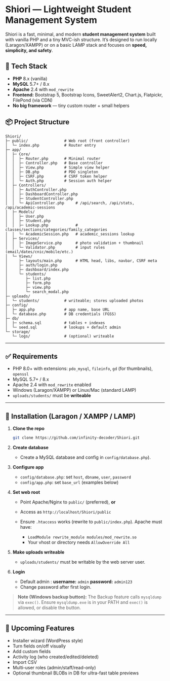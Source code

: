 
# Shiori — Lightweight Student Management System

Shiori is a fast, minimal, and modern **student management system** built with vanilla PHP and a tiny MVC-ish structure. It’s designed to run locally (Laragon/XAMPP) or on a basic LAMP stack and focuses on **speed, simplicity, and safety**.


## 🧱 Tech Stack

* **PHP** 8.x (vanilla)
* **MySQL** 5.7+ / 8.x
* **Apache** 2.4 with `mod_rewrite`
* **Frontend:** Bootstrap 5, Bootstrap Icons, SweetAlert2, Chart.js, Flatpickr, FilePond (via CDN)
* **No big framework** — tiny custom router + small helpers


## 📦 Project Structure

```
Shiori/
├─ public/                # Web root (front controller)
│  └─ index.php           # Router entry
├─ app/
│  ├─ Core/
│  │  ├─ Router.php       # Minimal router
│  │  ├─ Controller.php   # Base controller
│  │  ├─ View.php         # Simple view helper
│  │  ├─ DB.php           # PDO singleton
│  │  ├─ CSRF.php         # CSRF token helper
│  │  └─ Auth.php         # Session auth helper
│  ├─ Controllers/
│  │  ├─ AuthController.php
│  │  ├─ DashboardController.php
│  │  ├─ StudentController.php
│  │  └─ ApiController.php     # /api/search, /api/stats, /api/academic-sessions
│  ├─ Models/
│  │  ├─ User.php
│  │  ├─ Student.php
│  │  ├─ Lookup.php            # classes/sections/categories/family_categories
│  │  └─ AcademicSession.php   # academic_sessions lookup
│  ├─ Services/
│  │  ├─ ImageService.php      # photo validation + thumbnail
│  │  └─ Validator.php         # input rules (email/dates/cnic/mobile/etc.)
│  └─ Views/
│     ├─ layouts/main.php      # HTML head, libs, navbar, CSRF meta
│     ├─ auth/login.php
│     ├─ dashboard/index.php
│     └─ students/
│        ├─ list.php
│        ├─ form.php
│        ├─ view.php
│        └─ search_modal.php
├─ uploads/
│  └─ students/           # writeable; stores uploaded photos
├─ config/
│  ├─ app.php             # app name, base URL
│  └─ database.php        # DB credentials (FGSS)
├─ db/
│  ├─ schema.sql          # tables + indexes
│  └─ seed.sql            # lookups + default admin
└─ storage/
   └─ logs/               # (optional) writeable
```

---

## ✅ Requirements

* PHP 8.0+ with extensions: `pdo_mysql`, `fileinfo`, `gd` (for thumbnails), `openssl`
* MySQL 5.7+ / 8.x
* Apache 2.4 with `mod_rewrite` enabled
* Windows (Laragon/XAMPP) or Linux/Mac (standard LAMP)
* `uploads/students/` must be **writeable**

---

## 🚀 Installation (Laragon / XAMPP / LAMP)

1. **Clone the repo**

   ```bash
   git clone https://github.com/infinity-decoder/Shiori.git
   ```

2. **Create database**

   * Create a MySQL database and config in `config/database.php`).


3. **Configure app**

   * `config/database.php`: set `host`, `dbname`, `user`, `password`
   * `config/app.php`: set `base_url` (examples below)

4. **Set web root**

   * Point Apache/Nginx to `public/` (preferred), **or**
   * Access as `http://localhost/Shiori/public`
   * Ensure `.htaccess` works (rewrite to `public/index.php`). Apache must have:

     * `LoadModule rewrite_module modules/mod_rewrite.so`
     * Your vhost or directory needs `AllowOverride All`

5. **Make uploads writeable**

   * `uploads/students/` must be writable by the web server user.

6. **Login**

   * Default admin :
     **username:** `admin`
     **password:** `admin123`
   * Change password after first login.

> **Note (Windows backup button):** The Backup feature calls `mysqldump` via `exec()`. Ensure `mysqldump.exe` is in your PATH and `exec()` is allowed, or disable the button.

---



## 🧭 Upcoming Features

* Installer wizard (WordPress style)
* Turn fields on/off visually
* Add custom fields
* Activity log (who created/edited/deleted)
* Import CSV
* Multi-user roles (admin/staff/read-only)
* Optional thumbnail BLOBs in DB for ultra-fast table previews


